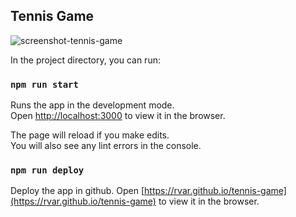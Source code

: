 ## Tennis Game

![screenshot-tennis-game](https://user-images.githubusercontent.com/5542529/97121294-73d8a380-171d-11eb-9fc8-f237975f5286.png)

In the project directory, you can run:

### `npm run start`

Runs the app in the development mode.<br />
Open [http://localhost:3000](http://localhost:3000) to view it in the browser.

The page will reload if you make edits.<br />
You will also see any lint errors in the console.

### `npm run deploy`

Deploy the app in github.
Open [https://rvar.github.io/tennis-game](https://rvar.github.io/tennis-game) to view it in the browser.
